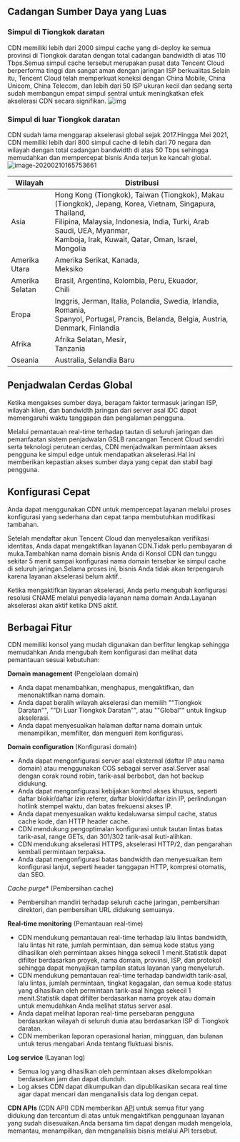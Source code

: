 ## Cadangan Sumber Daya yang Luas
### Simpul di Tiongkok daratan
CDN memiliki lebih dari 2000 simpul cache yang di-deploy ke semua provinsi di Tiongkok daratan dengan total cadangan bandwidth di atas 110 Tbps.Semua simpul cache tersebut merupakan pusat data Tencent Cloud berperforma tinggi dan sangat aman dengan jaringan ISP berkualitas.Selain itu, Tencent Cloud telah memperkuat koneksi dengan China Mobile, China Unicom, China Telecom, dan lebih dari 50 ISP ukuran kecil dan sedang serta sudah membangun empat simpul sentral untuk meningkatkan efek akselerasi CDN secara signifikan.
![img](https://main.qcloudimg.com/raw/c7af2903e117b831a68bbaaf13967181.png)

### Simpul di luar Tiongkok daratan
CDN sudah lama menggarap akselerasi global sejak 2017.Hingga Mei 2021, CDN memiliki lebih dari 800 simpul cache di lebih dari 70 negara dan wilayah dengan total cadangan bandwidth di atas 50 Tbps sehingga memudahkan dan mempercepat bisnis Anda terjun ke kancah global.
![image-20200210165753661](https://main.qcloudimg.com/raw/034a95d5f46fb8bf848c0a53dd265611.png)

| Wilayah | Distribusi |
| ------ | ------------------------------------------------------------ |
| Asia   | Hong Kong (Tiongkok), Taiwan (Tiongkok), Makau (Tiongkok), Jepang, Korea, Vietnam, Singapura, Thailand, <br/>Filipina, Malaysia, Indonesia, India, Turki, Arab Saudi, UEA, Myanmar, <br/>Kamboja, Irak, Kuwait, Qatar, Oman, Israel, Mongolia |
| Amerika Utara   | Amerika Serikat, Kanada, Meksiko                                         |
| Amerika Selatan   | Brasil, Argentina, Kolombia, Peru, Ekuador, Chili                 |
| Eropa   | Inggris, Jerman, Italia, Polandia, Swedia, Irlandia, Romania, <br/>Spanyol, Portugal, Prancis, Belanda, Belgia, Austria, Denmark, Finlandia |
| Afrika   | Afrika Selatan, Mesir, Tanzania                                         |
| Oseania | Australia, Selandia Baru                                             |

## Penjadwalan Cerdas Global

Ketika mengakses sumber daya, beragam faktor termasuk jaringan ISP, wilayah klien, dan bandwidth jaringan dari server asal IDC dapat memengaruhi waktu tanggapan dan pengalaman pengguna.

Melalui pemantauan real-time terhadap tautan di seluruh jaringan dan pemanfaatan sistem penjadwalan GSLB rancangan Tencent Cloud sendiri serta teknologi perutean cerdas, CDN menjadwalkan permintaan akses pengguna ke simpul edge untuk mendapatkan akselerasi.Hal ini memberikan kepastian akses sumber daya yang cepat dan stabil bagi pengguna.

## Konfigurasi Cepat
Anda dapat menggunakan CDN untuk mempercepat layanan melalui proses konfigurasi yang sederhana dan cepat tanpa membutuhkan modifikasi tambahan.

Setelah mendaftar akun Tencent Cloud dan menyelesaikan verifikasi identitas, Anda dapat mengaktifkan layanan CDN.Tidak perlu pembayaran di muka.Tambahkan nama domain bisnis Anda di Konsol CDN dan tunggu sekitar 5 menit sampai konfigurasi nama domain tersebar ke simpul cache di seluruh jaringan.Selama proses ini, bisnis Anda tidak akan terpengaruh karena layanan akselerasi belum aktif..

Ketika mengaktifkan layanan akselerasi, Anda perlu mengubah konfigurasi resolusi CNAME melalui penyedia layanan nama domain Anda.Layanan akselerasi akan aktif ketika DNS aktif.

## Berbagai Fitur

CDN memiliki konsol yang mudah digunakan dan berfitur lengkap sehingga memudahkan Anda mengubah item konfigurasi dan melihat data pemantauan sesuai kebutuhan:

**Domain management** (Pengelolaan domain)
+ Anda dapat menambahkan, menghapus, mengaktifkan, dan menonaktifkan nama domain.
+ Anda dapat beralih wilayah akselerasi dan memilih ""Tiongkok Daratan"", ""Di Luar Tiongkok Daratan"", atau ""Global"" untuk lingkup akselerasi.
+ Anda dapat menyesuaikan halaman daftar nama domain untuk menampilkan, memfilter, dan mengueri item konfigurasi.

**Domain configuration** (Konfigurasi domain)
+ Anda dapat mengonfigurasi server asal eksternal (daftar IP atau nama domain) atau menggunakan COS sebagai server asal.Server asal dengan corak round robin, tarik-asal berbobot, dan hot backup didukung.
+ Anda dapat mengonfigurasi kebijakan kontrol akses khusus, seperti daftar blokir/daftar izin referer, daftar blokir/daftar izin IP, perlindungan hotlink stempel waktu, dan batas frekuensi akses IP.
+ Anda dapat menyesuaikan waktu kedaluwarsa simpul cache, status cache kode, dan HTTP header cache.
+ CDN mendukung pengoptimalan konfigurasi untuk tautan lintas batas tarik-asal, range GETs, dan 301/302 tarik-asal ikuti-alihkan.
+ CDN mendukung akselerasi HTTPS, akselerasi HTTP/2, dan pengarahan kembali permintaan terpaksa.
+ Anda dapat mengonfigurasi batas bandwidth dan menyesuaikan item konfigurasi lanjut, seperti header tanggapan HTTP, kompresi otomatis, dan SEO.

*Cache purge** (Pembersihan cache)
+ Pembersihan mandiri terhadap seluruh cache jaringan, pembersihan direktori, dan pembersihan URL didukung semuanya.

**Real-time monitoring** (Pemantauan real-time)
+ CDN mendukung pemantauan real-time terhadap lalu lintas bandwidth, lalu lintas hit rate, jumlah permintaan, dan semua kode status yang dihasilkan oleh permintaan akses hingga sekecil 1 menit.Statistik dapat difilter berdasarkan proyek, nama domain, provinsi, ISP, dan protokol sehingga dapat menyajikan tampilan status layanan yang menyeluruh.
+ CDN mendukung pemantauan real-time terhadap bandwidth tarik-asal, lalu lintas, jumlah permintaan, tingkat kegagalan, dan semua kode status yang dihasilkan oleh permintaan tarik-asal hingga sekecil 1 menit.Statistik dapat difilter berdasarkan nama proyek atau domain untuk memudahkan Anda melihat status server asal.
+ Anda dapat melihat laporan real-time persebaran pengguna berdasarkan wilayah di seluruh dunia atau berdasarkan ISP di Tiongkok daratan.
+ CDN memberikan laporan operasional harian, mingguan, dan bulanan untuk terus mengabari Anda tentang fluktuasi bisnis.

**Log service** (Layanan log)
+ Semua log yang dihasilkan oleh permintaan akses dikelompokkan berdasarkan jam dan dapat diunduh.
+ Log akses CDN dapat dikumpulkan dan dipublikasikan secara real time agar dapat mencari dan menganalisis data log dengan cepat.

**CDN APIs** (CDN API)
CDN memberikan [API](https://intl.cloud.tencent.com/document/product/228/31719) untuk semua fitur yang didukung dan tercantum di atas untuk mengaktifkan penggunaan layanan yang sudah disesuaikan.Anda bersama tim dapat dengan mudah mengelola, memantau, menampilkan, dan menganalisis bisnis melalui API tersebut.
